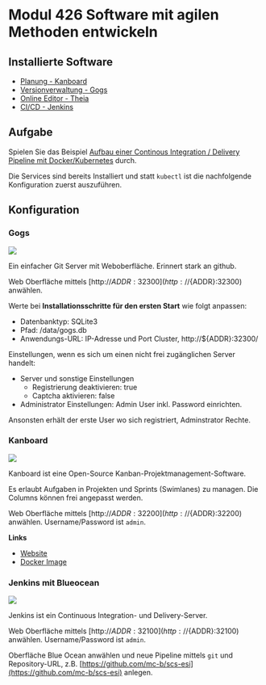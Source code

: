 # Modul 426 Software mit agilen Methoden entwickeln

## Installierte Software

* [Planung - Kanboard](http://${ADDR}:32200)
* [Versionverwaltung - Gogs](http://${ADDR}:32300)
* [Online Editor - Theia](http://${ADDR}:32400)
* [CI/CD - Jenkins](http://${ADDR}:32100)

## Aufgabe 

Spielen Sie das Beispiel [Aufbau einer Continous Integration / Delivery Pipeline mit Docker/Kubernetes](https://github.com/mc-b/devday#aufbau-einer-continous-integration--delivery-pipeline-mit-dockerkubernetes) durch.

Die Services sind bereits Installiert und statt `kubectl` ist die nachfolgende Konfiguration zuerst auszuführen.

## Konfiguration 

### Gogs

![](https://gogs.io/img/screenshots/4.png)

Ein einfacher Git Server mit Weboberfläche. Erinnert stark an github.

Web Oberfläche mittels [http://${ADDR}:32300](http://${ADDR}:32300) anwählen.	

Werte bei **Installationsschritte für den ersten Start** wie folgt anpassen:
* Datenbanktyp: SQLite3
* Pfad: /data/gogs.db
* Anwendungs-URL: IP-Adresse und Port Cluster, http://${ADDR}:32300/

Einstellungen, wenn es sich um einen nicht frei zugänglichen Server handelt:
* Server und sonstige Einstellungen 
    * Registrierung deaktivieren: true
    * Captcha aktivieren: false 
* Administrator Einstellungen: Admin User inkl. Password einrichten.

Ansonsten erhält der erste User wo sich registriert, Adminstrator Rechte.

### Kanboard

![](https://kanboard.org/assets/img/board.png)

Kanboard ist eine Open-Source Kanban-Projektmanagement-Software.

Es erlaubt Aufgaben in Projekten und Sprints (Swimlanes) zu managen. Die Columns können frei angepasst werden.

Web Oberfläche mittels [http://${ADDR}:32200](http://${ADDR}:32200) anwählen. Username/Password ist `admin`.

**Links**

* [Website](https://kanboard.org/)
* [Docker Image](https://hub.docker.com/r/kanboard/kanboard/)

### Jenkins mit Blueocean

![](https://jenkins.io/images/blueocean/blueocean-successful-pipeline.png)

Jenkins ist ein Continuous Integration- und Delivery-Server. 

Web Oberfläche mittels [http://${ADDR}:32100](http://${ADDR}:32100) anwählen. Username/Password ist `admin`.

Oberfläche Blue Ocean anwählen und neue Pipeline mittels `git` und Repository-URL, z.B. [https://github.com/mc-b/scs-esi](https://github.com/mc-b/scs-esi) anlegen. 

